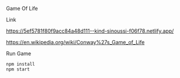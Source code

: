 Game Of Life 

Link 

https://5ef5781f80f9acc84a48d111--kind-sinoussi-f06f78.netlify.app/

https://en.wikipedia.org/wiki/Conway%27s_Game_of_Life

Run Game
```
npm install
npm start 
```


